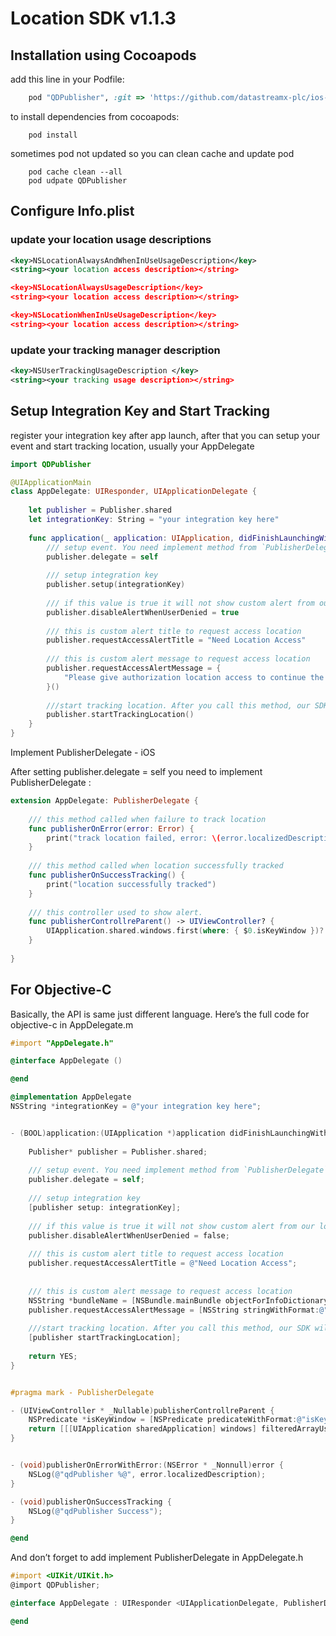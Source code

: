 # Location SDK v1.1.3


## Installation using Cocoapods

add this line in your Podfile:

```ruby
    pod "QDPublisher", :git => 'https://github.com/datastreamx-plc/ios-data-acquisition-sdk.git', :tag => '1.1.3'
```

to install dependencies from cocoapods:
```shell
    pod install
```

sometimes pod not updated so you can clean cache and update pod
```shell
    pod cache clean --all
    pod udpate QDPublisher
```

## Configure Info.plist

### update your location usage descriptions

```xml
<key>NSLocationAlwaysAndWhenInUseUsageDescription</key>
<string><your location access description></string>

<key>NSLocationAlwaysUsageDescription</key>
<string><your location access description></string>

<key>NSLocationWhenInUseUsageDescription</key>
<string><your location access description></string>
```

### update your tracking manager description

```xml
<key>NSUserTrackingUsageDescription </key>
<string><your tracking usage description></string>
```

## Setup Integration Key and Start Tracking

register your integration key after app launch, after that you can setup your event and start tracking location, usually your AppDelegate

```swift
import QDPublisher

@UIApplicationMain
class AppDelegate: UIResponder, UIApplicationDelegate {
   
    let publisher = Publisher.shared
    let integrationKey: String = "your integration key here"
    
    func application(_ application: UIApplication, didFinishLaunchingWithOptions launchOptions: [UIApplication.LaunchOptionsKey : Any]? = nil) -> Bool {
        /// setup event. You need implement method from `PublisherDelegate`
        publisher.delegate = self
                  
        /// setup integration key
        publisher.setup(integrationKey)
        
        /// if this value is true it will not show custom alert from our location SDK and if false it will show custom alert that we can update the message
        publisher.disableAlertWhenUserDenied = true
        
        /// this is custom alert title to request access location
        publisher.requestAccessAlertTitle = "Need Location Access"
        
        /// this is custom alert message to request access location
        publisher.requestAccessAlertMessage = {
            "Please give authorization location access to continue the process. Go to Settings > Privacy > Location Services \(Bundle.main.object(forInfoDictionaryKey: kCFBundleNameKey as String) ?? "")"
        }()
        
        ///start tracking location. After you call this method, our SDK will automatically tracking event and do the logic for you
        publisher.startTrackingLocation()
    }
}
```

Implement PublisherDelegate - iOS

After setting publisher.delegate = self you need to implement PublisherDelegate : 

```swift
extension AppDelegate: PublisherDelegate {
    
    /// this method called when failure to track location
    func publisherOnError(error: Error) {
        print("track location failed, error: \(error.localizedDescription)")
    }
    
    /// this method called when location successfully tracked
    func publisherOnSuccessTracking() {
        print("location successfully tracked")
    }
    
    /// this controller used to show alert.
    func publisherControllreParent() -> UIViewController? {
        UIApplication.shared.windows.first(where: { $0.isKeyWindow })?.rootViewController
    }
    
}
```

## For Objective-C

Basically, the API is same just different language. Here’s the full code for objective-c in AppDelegate.m
```objective-c
#import "AppDelegate.h"

@interface AppDelegate ()

@end

@implementation AppDelegate
NSString *integrationKey = @"your integration key here";


- (BOOL)application:(UIApplication *)application didFinishLaunchingWithOptions:(NSDictionary *)launchOptions {
    
    Publisher* publisher = Publisher.shared;
    
    /// setup event. You need implement method from `PublisherDelegate`
    publisher.delegate = self;
    
    /// setup integration key
    [publisher setup: integrationKey];
    
    /// if this value is true it will not show custom alert from our location SDK and if false it will show custom alert that we can update the message
    publisher.disableAlertWhenUserDenied = false;
    
    /// this is custom alert title to request access location
    publisher.requestAccessAlertTitle = @"Need Location Access";
    
    
    /// this is custom alert message to request access location
    NSString *bundleName = [NSBundle.mainBundle objectForInfoDictionaryKey:(id)kCFBundleNameKey];
    publisher.requestAccessAlertMessage = [NSString stringWithFormat:@"%@ %@",  @"Please give authorization location access to continue the process. Go to Settings > Privacy > Location Services", bundleName];
    
    ///start tracking location. After you call this method, our SDK will automatically tracking event and do the logic for you
    [publisher startTrackingLocation];
    
    return YES;
}


#pragma mark - PublisherDelegate

- (UIViewController * _Nullable)publisherControllreParent {
    NSPredicate *isKeyWindow = [NSPredicate predicateWithFormat:@"isKeyWindow == YES"];
    return [[[UIApplication sharedApplication] windows] filteredArrayUsingPredicate:isKeyWindow].firstObject.rootViewController;
}


- (void)publisherOnErrorWithError:(NSError * _Nonnull)error {
    NSLog(@"qdPublisher %@", error.localizedDescription);
}

- (void)publisherOnSuccessTracking {
    NSLog(@"qdPublisher Success");
}

@end
```

And don’t forget to add implement PublisherDelegate in AppDelegate.h

```objective-c
#import <UIKit/UIKit.h>
@import QDPublisher;

@interface AppDelegate : UIResponder <UIApplicationDelegate, PublisherDelegate>

@end
```
